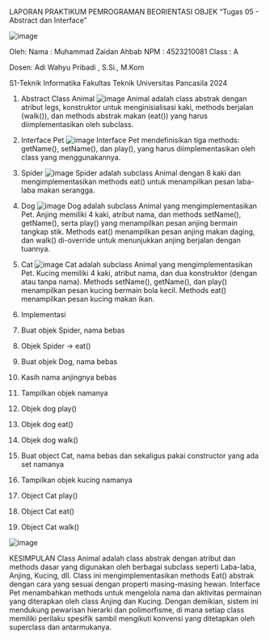 LAPORAN PRAKTIKUM PEMROGRAMAN BEORIENTASI OBJEK
“Tugas 05 - Abstract dan Interface”

![image](https://upload.wikimedia.org/wikipedia/id/4/46/Logo_Universitas_Pancasila.png)

Oleh:
Nama	: Muhammad Zaidan Ahbab
NPM	: 4523210081
Class	: A

Dosen:
Adi Wahyu Pribadi , S.Si., M.Kom

S1-Teknik Informatika 
Fakultas Teknik Universitas Pancasila 
2024

1.	Abstract Class Animal
   ![image](https://github.com/user-attachments/assets/6ac6dac0-ed42-42c6-b12e-ff084d3975c1)
Animal adalah class abstrak dengan atribut legs, konstruktor untuk menginisialisasi kaki, methods berjalan (walk()), dan methods abstrak makan (eat()) yang harus diimplementasikan oleh subclass.

3.	Interface Pet
   ![image](https://github.com/user-attachments/assets/01890294-ea14-4cb3-8721-9467a3f11b60)
Interface Pet mendefinisikan tiga methods: getName(), setName(), dan play(), yang harus diimplementasikan oleh class yang menggunakannya.

5.	Spider
   ![image](https://github.com/user-attachments/assets/249dc2b7-6816-4789-a452-8b73da8328a0)
Spider adalah subclass Animal dengan 8 kaki dan mengimplementasikan methods eat() untuk menampilkan pesan laba-laba makan serangga.

6.	Dog
   ![image](https://github.com/user-attachments/assets/98156278-410d-4769-913a-b732b914adf3)
Dog adalah subclass Animal yang mengimplementasikan Pet. Anjing memiliki 4 kaki, atribut nama, dan methods setName(), getName(), serta play() yang menampilkan pesan anjing bermain tangkap stik. Methods eat() menampilkan pesan anjing makan daging, dan walk() di-override untuk menunjukkan anjing berjalan dengan tuannya.

8.	Cat
   ![image](https://github.com/user-attachments/assets/52fd54cc-fa10-4c16-beb9-58afe15ebc3d)
Cat adalah subclass Animal yang mengimplementasikan Pet. Kucing memiliki 4 kaki, atribut nama, dan dua konstruktor (dengan atau tanpa nama). Methods setName(), getName(), dan play() menampilkan pesan kucing bermain bola kecil. Methods eat() menampilkan pesan kucing makan ikan.

10.	Implementasi
   
1.	Buat objek Spider, nama bebas
2.	Objek Spider → eat()
3.	Buat objek Dog, nama bebas
4.	Kasih nama anjingnya bebas
5.	Tampilkan objek namanya
6.	Objek dog play()
7.	Objek dog eat()
8.	Objek dog walk()
9.	Buat object Cat, nama bebas dan sekaligus pakai constructor yang ada set namanya
10.	Tampilkan objek kucing namanya
11.	Object Cat play()
12.	Object Cat eat()
13.	Object Cat walk()

![image](https://github.com/user-attachments/assets/6c3111ce-b8b9-445b-8501-0adffe62a3bc)

KESIMPULAN
Class Animal adalah class abstrak dengan atribut dan methods dasar yang digunakan oleh berbagai subclass seperti Laba-laba, Anjing, Kucing, dll. Class ini mengimplementasikan methods Eat() abstrak  dengan cara yang sesuai dengan properti masing-masing hewan. Interface Pet menambahkan methods untuk mengelola nama dan aktivitas permainan yang diterapkan oleh class Anjing dan Kucing. Dengan demikian, sistem ini mendukung pewarisan hierarki  dan polimorfisme, di mana setiap class memiliki perilaku spesifik sambil mengikuti konvensi yang ditetapkan oleh superclass dan antarmukanya.

